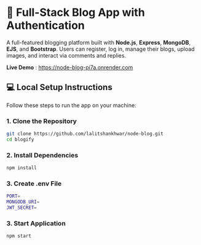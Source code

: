 # 📝 Full-Stack Blog App with Authentication

A full-featured blogging platform built with **Node.js**, **Express**, **MongoDB**, **EJS**, and **Bootstrap**. Users can register, log in, manage their blogs, upload images, and interact via comments and replies.

**Live Demo** : https://node-blog-pi7a.onrender.com

## 💻 Local Setup Instructions

Follow these steps to run the app on your machine:

### 1. **Clone the Repository**

```bash
git clone https://github.com/lalitshankhwar/node-blog.git
cd blogify
```

### 2. **Install Dependencies**

```bash
npm install
```

### 3. **Create .env File**

```bash
PORT=
MONGODB_URI=
JWT_SECRET=
```

### 3. **Start Application**

```bash
npm start
```
